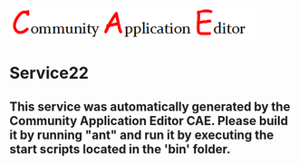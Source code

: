 ![CAE](https://github.com/PhilCAEOrg2/microservice-110/blob/master/img/logo.png)  

Service22
===================


This service was automatically generated by the Community Application Editor CAE. Please build it by running "ant" and run it by executing the start scripts located in the 'bin' folder.
---------------
